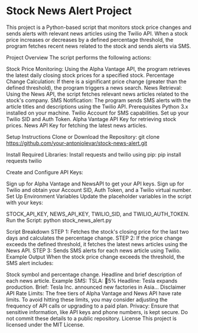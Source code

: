 # Stock News Alert Project
This project is a Python-based script that monitors stock price changes and sends alerts with relevant news articles using the Twilio API. When a stock price increases or decreases by a defined percentage threshold, the program fetches recent news related to the stock and sends alerts via SMS.

Project Overview
The script performs the following actions:

Stock Price Monitoring: Using the Alpha Vantage API, the program retrieves the latest daily closing stock prices for a specified stock.
Percentage Change Calculation: If there is a significant price change (greater than the defined threshold), the program triggers a news search.
News Retrieval: Using the News API, the script fetches relevant news articles related to the stock's company.
SMS Notification: The program sends SMS alerts with the article titles and descriptions using the Twilio API.
Prerequisites
Python 3.x installed on your machine.
Twilio Account for SMS capabilities. Set up your Twilio SID and Auth Token.
Alpha Vantage API Key for retrieving stock prices.
News API Key for fetching the latest news articles.

Setup Instructions
Clone or Download the Repository:
git clone https://github.com/your-antoniolevar/stock-news-alert.git

Install Required Libraries: Install requests and twilio using pip:
pip install requests twilio

Create and Configure API Keys:

Sign up for Alpha Vantage and NewsAPI to get your API keys.
Sign up for Twilio and obtain your Account SID, Auth Token, and a Twilio virtual number.
Set Up Environment Variables Update the placeholder variables in the script with your keys:

STOCK_API_KEY, NEWS_API_KEY, TWILIO_SID, and TWILIO_AUTH_TOKEN.
Run the Script:
python stock_news_alert.py

Script Breakdown
STEP 1: Fetches the stock's closing price for the last two days and calculates the percentage change.
STEP 2: If the price change exceeds the defined threshold, it fetches the latest news articles using the News API.
STEP 3: Sends SMS alerts for each news article using Twilio.
Example Output
When the stock price change exceeds the threshold, the SMS alert includes:

Stock symbol and percentage change.
Headline and brief description of each news article.
Example SMS:
TSLA: 🔺5%
Headline: Tesla expands production. 
Brief: Tesla Inc. announced new factories in Asia...
Disclaimer
API Rate Limits: The free tiers of Alpha Vantage and News API have rate limits. To avoid hitting these limits, you may consider adjusting the frequency of API calls or upgrading to a paid plan.
Privacy: Ensure that sensitive information, like API keys and phone numbers, is kept secure. Do not commit these details to a public repository.
License
This project is licensed under the MIT License.
